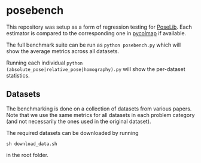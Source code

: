 # posebench

This repository was setup as a form of regression testing for [PoseLib](https://github.com/vlarsson/PoseLib). Each estimator is compared to the corresponding one in [pycolmap](https://github.com/colmap/pycolmap) if available.

The full benchmark suite can be run as ```python posebench.py``` which will show the average metrics across all datasets. 

Running each individual ```python (absolute_pose|relative_pose|homography).py``` will show the per-dataset statistics.
## Datasets

The benchmarking is done on a collection of datasets from various papers. Note that we use the same metrics for all datasets in each problem category (and not necessarily the ones used in the original dataset).

The required datasets can be downloaded by running 

```
sh download_data.sh
```

in the root folder.
